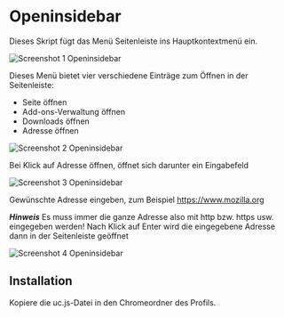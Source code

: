 # Openinsidebar

Dieses Skript fügt das Menü Seitenleiste ins Hauptkontextmenü ein.

![Screenshot 1 Openinsidebar](https://github.com/ardiman/userChrome.js/raw/master/openinsidebar/scr_openinsidebar_1.png)

Dieses Menü bietet vier verschiedene Einträge zum Öffnen in der Seitenleiste:
* Seite öffnen
* Add-ons-Verwaltung öffnen
* Downloads öffnen
* Adresse öffnen

![Screenshot 2 Openinsidebar](https://github.com/ardiman/userChrome.js/raw/master/openinsidebar/scr_openinsidebar_2.png)

Bei Klick auf Adresse öffnen, öffnet sich darunter ein Eingabefeld

![Screenshot 3 Openinsidebar](https://github.com/ardiman/userChrome.js/raw/master/openinsidebar/scr_openinsidebar_3.png)

Gewünschte Adresse eingeben, zum Beispiel
https://www.mozilla.org

***Hinweis***
Es muss immer die ganze Adresse also mit http bzw. https usw. eingegeben werden!
Nach Klick auf Enter wird die eingegebene Adresse dann in der Seitenleiste geöffnet

![Screenshot 4 Openinsidebar](https://github.com/ardiman/userChrome.js/raw/master/openinsidebar/scr_openinsidebar_4.png)

## Installation

Kopiere die uc.js-Datei in den Chromeordner des Profils.
